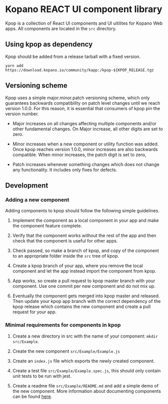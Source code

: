 # Kopano REACT UI component library

Kpop is a collection of React UI components and UI uitilites for Kopano Web
apps. All components are located in the `src` directory.


## Using kpop as dependency

Kpop should be added from a release tarball with a fixed version.

```
yarn add https://download.kopano.io/community/kapp:/kpop-${KPOP_RELEASE.tgz
```


## Versioning scheme

Kpop uses a simple major.minor.patch versioning scheme, which only guarantees
backwards compatibility on patch level changes until we reach version 1.0.0.
For this reason, it is essential that consumers of kpop pin the version number.

- Major increases on all changes affecting multiple components and/or other
  fundamental changes. On Major increase, all other digits are set to zero.

- Minor increases when a new component or utility function was added. Once kpop
  reaches version 1.0.0, minor increases are also backwards compatible. When
  minor increases, the patch digit is set to zero,

- Patch increases whenever something changes which does not change any
  functionality. It includes only fixes for defects.


## Development

### Adding a new component

Adding components to kpop should follow the following simple guidelines.

1. Implement the component as a local component in your app and make the
   component feature complete.

2. Verify that the component works without the rest of the app and then check
   that the component is useful for other apps.

3. Check passed, so make a branch of kpop, and copy of the component to
   an appropriate folder inside the `src` tree of kpop.

4. Create a kpop branch of your app, where you remove the local component and
   let the app instead import the component from kpop.

5. App works, so create a pull request to kpop master branch with your
   component. Use one commit per new component and do not mix up.

6. Eventually the component gets merged into kpop master and released. Then
   update your kpop app branch with the correct dependency of the kpop release
   which contains the new component and create a pull request for your app.

### Minimal requirements for components in kpop

1. Create a new directory in src with the name of your component: `mkdir
   src/Example`.

2. Create the new component `src/Example/Example.js`

3. Create an `index.js` file which exports the newly created component.

4. Create a test file `src/Example/Example.spec.js`, this should only contain
   unit tests to be run with jest.

5. Create a readme file `src/Example/README.md` and add a simple demo of the new
   component. More information about documenting components can be found
   [here](https://react-styleguidist.js.org/).
